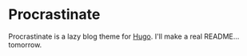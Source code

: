 # Procrastinate
Procrastinate is a lazy blog theme for [Hugo](https://gohugo.io/). I'll make a real README... tomorrow.

